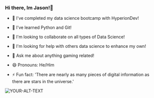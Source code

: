 ### Hi there, Im Jason!👋
- 🔭 I've completed my data science bootcamp with HyperionDev!
- 🌱 I've learned Python and Git!
- 👯 I'm looking to collaborate on all types of Data Science!
- 🤔 I'm looking for help with others data science to enhance my own!
- 💬 Ask me about anything gaming related!
- 😄 Pronouns: He/Him
- ⚡ Fun fact: 'There are nearly as many pieces of digital information as there are stars in the universe.'
  
  <picture>
 <source media="(prefers-color-scheme: dark)" srcset="https://media.gcflearnfree.org/content/5588514bf07fac61f8440cf9_06_22_2015/keyboardandmouse_handsonkeyboard.png">
 <source media="(prefers-color-scheme: light)" srcset="https://media.gcflearnfree.org/content/5588514bf07fac61f8440cf9_06_22_2015/keyboardandmouse_handsonkeyboard.png">
 <img alt="YOUR-ALT-TEXT" src="https://media.gcflearnfree.org/content/5588514bf07fac61f8440cf9_06_22_2015/keyboardandmouse_handsonkeyboard.png">
</picture>


<!--
**Jburgess96/Jburgess96** is a ✨ _special_ ✨ repository because its `README.md` (this file) appears on your GitHub profile.
Here are some ideas to get you started:

- 🔭 I've completed my data science bootcamp with HyperionDev!
- 🌱 I've learned Python and Git!
- 👯 I'm looking to collaborate on all types of Data Science!
- 🤔 I'm looking for help with others data science to enhance my own!
- 💬 Ask me about anything gaming related!
- 😄 Pronouns: He/Him
- ⚡ Fun fact: 'There are nearly as many pieces of digital information as there are stars in the universe.'
-->
